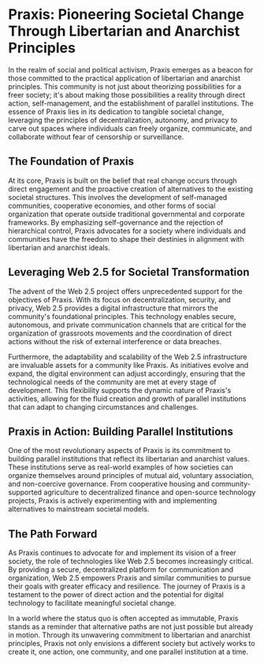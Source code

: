 # Praxis: Pioneering Societal Change Through Libertarian and Anarchist Principles

In the realm of social and political activism, Praxis emerges as a beacon for those committed to the practical application of libertarian and anarchist principles. This community is not just about theorizing possibilities for a freer society; it's about making those possibilities a reality through direct action, self-management, and the establishment of parallel institutions. The essence of Praxis lies in its dedication to tangible societal change, leveraging the principles of decentralization, autonomy, and privacy to carve out spaces where individuals can freely organize, communicate, and collaborate without fear of censorship or surveillance.

## The Foundation of Praxis

At its core, Praxis is built on the belief that real change occurs through direct engagement and the proactive creation of alternatives to the existing societal structures. This involves the development of self-managed communities, cooperative economies, and other forms of social organization that operate outside traditional governmental and corporate frameworks. By emphasizing self-governance and the rejection of hierarchical control, Praxis advocates for a society where individuals and communities have the freedom to shape their destinies in alignment with libertarian and anarchist ideals.

## Leveraging Web 2.5 for Societal Transformation

The advent of the Web 2.5 project offers unprecedented support for the objectives of Praxis. With its focus on decentralization, security, and privacy, Web 2.5 provides a digital infrastructure that mirrors the community's foundational principles. This technology enables secure, autonomous, and private communication channels that are critical for the organization of grassroots movements and the coordination of direct actions without the risk of external interference or data breaches.

Furthermore, the adaptability and scalability of the Web 2.5 infrastructure are invaluable assets for a community like Praxis. As initiatives evolve and expand, the digital environment can adjust accordingly, ensuring that the technological needs of the community are met at every stage of development. This flexibility supports the dynamic nature of Praxis's activities, allowing for the fluid creation and growth of parallel institutions that can adapt to changing circumstances and challenges.

## Praxis in Action: Building Parallel Institutions

One of the most revolutionary aspects of Praxis is its commitment to building parallel institutions that reflect its libertarian and anarchist values. These institutions serve as real-world examples of how societies can organize themselves around principles of mutual aid, voluntary association, and non-coercive governance. From cooperative housing and community-supported agriculture to decentralized finance and open-source technology projects, Praxis is actively experimenting with and implementing alternatives to mainstream societal models.

## The Path Forward

As Praxis continues to advocate for and implement its vision of a freer society, the role of technologies like Web 2.5 becomes increasingly critical. By providing a secure, decentralized platform for communication and organization, Web 2.5 empowers Praxis and similar communities to pursue their goals with greater efficacy and resilience. The journey of Praxis is a testament to the power of direct action and the potential for digital technology to facilitate meaningful societal change.

In a world where the status quo is often accepted as immutable, Praxis stands as a reminder that alternative paths are not just possible but already in motion. Through its unwavering commitment to libertarian and anarchist principles, Praxis not only envisions a different society but actively works to create it, one action, one community, and one parallel institution at a time.